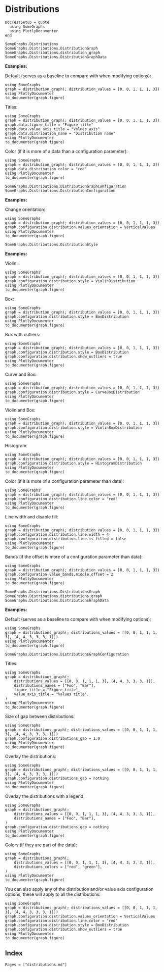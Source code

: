 # Distributions

```@meta
DocTestSetup = quote
  using SomeGraphs
  using PlotlyDocumenter
end
```

```@docs
SomeGraphs.Distributions
SomeGraphs.Distributions.DistributionGraph
SomeGraphs.Distributions.distribution_graph
SomeGraphs.Distributions.DistributionGraphData
```

**Examples:**

Default (serves as a baseline to compare with when modifying options):

```@example
using SomeGraphs
graph = distribution_graph(; distribution_values = [0, 0, 1, 1, 1, 3])
using PlotlyDocumenter
to_documenter(graph.figure)
```

Titles:

```@example
using SomeGraphs
graph = distribution_graph(; distribution_values = [0, 0, 1, 1, 1, 3])
graph.data.figure_title = "Figure title"
graph.data.value_axis_title = "Values axis"
graph.data.distribution_name = "Distribution name"
using PlotlyDocumenter
to_documenter(graph.figure)
```

Color (if it is more of a data than a configuration parameter):

```@example
using SomeGraphs
graph = distribution_graph(; distribution_values = [0, 0, 1, 1, 1, 3])
graph.data.distribution_color = "red"
using PlotlyDocumenter
to_documenter(graph.figure)
```

```@docs
SomeGraphs.Distributions.DistributionGraphConfiguration
SomeGraphs.Distributions.DistributionConfiguration
```

**Examples:**

Change orientation:

```@example
using SomeGraphs
graph = distribution_graph(; distribution_values = [0, 0, 1, 1, 1, 3])
graph.configuration.distribution.values_orientation = VerticalValues
using PlotlyDocumenter
to_documenter(graph.figure)
```

```@docs
SomeGraphs.Distributions.DistributionStyle
```

**Examples:**

Violin:

```@example
using SomeGraphs
graph = distribution_graph(; distribution_values = [0, 0, 1, 1, 1, 3])
graph.configuration.distribution.style = ViolinDistribution
using PlotlyDocumenter
to_documenter(graph.figure)
```

Box:

```@example
using SomeGraphs
graph = distribution_graph(; distribution_values = [0, 0, 1, 1, 1, 3])
graph.configuration.distribution.style = BoxDistribution
using PlotlyDocumenter
to_documenter(graph.figure)
```

Box with outliers:

```@example
using SomeGraphs
graph = distribution_graph(; distribution_values = [0, 0, 1, 1, 1, 3])
graph.configuration.distribution.style = BoxDistribution
graph.configuration.distribution.show_outliers = true
using PlotlyDocumenter
to_documenter(graph.figure)
```

Curve and Box:

```@example
using SomeGraphs
graph = distribution_graph(; distribution_values = [0, 0, 1, 1, 1, 3])
graph.configuration.distribution.style = CurveBoxDistribution
using PlotlyDocumenter
to_documenter(graph.figure)
```

Violin and Box:

```@example
using SomeGraphs
graph = distribution_graph(; distribution_values = [0, 0, 1, 1, 1, 3])
graph.configuration.distribution.style = ViolinBoxDistribution
using PlotlyDocumenter
to_documenter(graph.figure)
```

Histogram:

```@example
using SomeGraphs
graph = distribution_graph(; distribution_values = [0, 0, 1, 1, 1, 3])
graph.configuration.distribution.style = HistogramDistribution
using PlotlyDocumenter
to_documenter(graph.figure)
```

Color (if it is more of a configuration parameter than data):

```@example
using SomeGraphs
graph = distribution_graph(; distribution_values = [0, 0, 1, 1, 1, 3])
graph.configuration.distribution.line.color = "red"
using PlotlyDocumenter
to_documenter(graph.figure)
```

Line width and disable fill:

```@example
using SomeGraphs
graph = distribution_graph(; distribution_values = [0, 0, 1, 1, 1, 3])
graph.configuration.distribution.line.width = 4
graph.configuration.distribution.line.is_filled = false
using PlotlyDocumenter
to_documenter(graph.figure)
```

Bands (if the offset is more of a configuration parameter than data):

```@example
using SomeGraphs
graph = distribution_graph(; distribution_values = [0, 0, 1, 1, 1, 3])
graph.configuration.value_bands.middle.offset = 2
using PlotlyDocumenter
to_documenter(graph.figure)
```

```@docs
SomeGraphs.Distributions.DistributionsGraph
SomeGraphs.Distributions.distributions_graph
SomeGraphs.Distributions.DistributionsGraphData
```

**Examples:**

Default (serves as a baseline to compare with when modifying options):

```@example
using SomeGraphs
graph = distributions_graph(; distributions_values = [[0, 0, 1, 1, 1, 3], [4, 4, 3, 3, 3, 1]])
using PlotlyDocumenter
to_documenter(graph.figure)
```

```@docs
SomeGraphs.Distributions.DistributionsGraphConfiguration
```

Titles:

```@example
using SomeGraphs
graph = distributions_graph(;
    distributions_values = [[0, 0, 1, 1, 1, 3], [4, 4, 3, 3, 3, 1]],
    distributions_names = ["Foo", "Bar"],
    figure_title = "Figure title",
    value_axis_title = "Values title",
)
using PlotlyDocumenter
to_documenter(graph.figure)
```

Size of gap between distributions:

```@example
using SomeGraphs
graph = distributions_graph(; distributions_values = [[0, 0, 1, 1, 1, 3], [4, 4, 3, 3, 3, 1]])
graph.configuration.distributions_gap = 1.0
using PlotlyDocumenter
to_documenter(graph.figure)
```

Overlay the distributions:

```@example
using SomeGraphs
graph = distributions_graph(; distributions_values = [[0, 0, 1, 1, 1, 3], [4, 4, 3, 3, 3, 1]])
graph.configuration.distributions_gap = nothing
using PlotlyDocumenter
to_documenter(graph.figure)
```

Overlay the distributions with a legend:

```@example
using SomeGraphs
graph = distributions_graph(;
    distributions_values = [[0, 0, 1, 1, 1, 3], [4, 4, 3, 3, 3, 1]],
    distributions_names = ["Foo", "Bar"],
)
graph.configuration.distributions_gap = nothing
using PlotlyDocumenter
to_documenter(graph.figure)
```

Colors (if they are part of the data):

```@example
using SomeGraphs
graph = distributions_graph(;
    distributions_values = [[0, 0, 1, 1, 1, 3], [4, 4, 3, 3, 3, 1]],
    distributions_colors = ["red", "green"],
)
using PlotlyDocumenter
to_documenter(graph.figure)
```

You can also apply any of the distribution and/or value axis configuration options; these will apply to all the distributions:

```@example
using SomeGraphs
graph = distributions_graph(; distributions_values = [[0, 0, 1, 1, 1, 3], [4, 4, 3, 3, 3, 1]])
graph.configuration.distribution.values_orientation = VerticalValues
graph.configuration.distribution.line.color = "red"
graph.configuration.distribution.style = BoxDistribution
graph.configuration.distribution.show_outliers = true
using PlotlyDocumenter
to_documenter(graph.figure)
```

## Index

```@index
Pages = ["distributions.md"]
```
